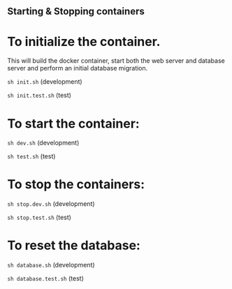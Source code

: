 ## Starting & Stopping containers

# To initialize the container.
This will build the docker container, start both the web server and database server and perform an initial database migration.

`sh init.sh` (development)

`sh init.test.sh` (test)

# To start the container:

`sh dev.sh` (development)

`sh test.sh` (test)

# To stop the containers:

`sh stop.dev.sh` (development)

`sh stop.test.sh` (test)

# To reset the database:

`sh database.sh` (development)

`sh database.test.sh` (test)
